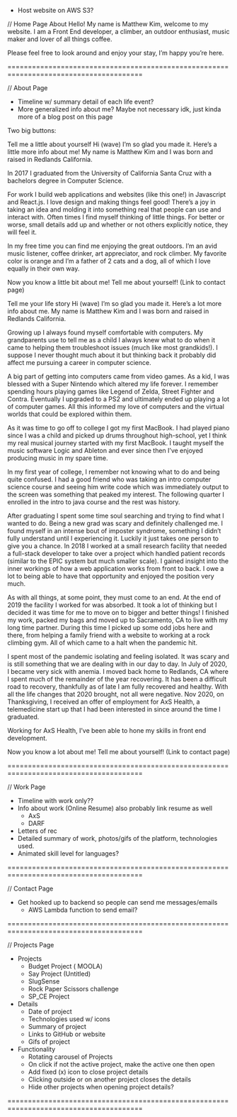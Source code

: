 - Host website on AWS S3?

// Home Page About
Hello! My name is Matthew Kim, welcome to my website. I am a Front End developer, a climber, an outdoor enthusiast, music maker and lover of all things coffee. 

Please feel free to look around and enjoy your stay, I’m happy you’re here. 

=======================================================================================

// About Page
- Timeline w/ summary detail of each life event? 
- More generalized info about me? Maybe not necessary idk, just kinda more of a blog post on this page

Two big buttons:

Tell me a little about yourself
Hi (wave) I’m so glad you made it. Here’s a little more info about me! My name is Matthew Kim and I was born and raised in Redlands California.

In 2017 I graduated from the University of California Santa Cruz with a bachelors degree in Computer Science. 

For work I build web applications and websites (like this one!) in Javascript and React.js. I love design and making things feel good! There’s a joy in taking an idea and molding it into something real that people can use and interact with. Often times I find myself thinking of little things. For better or worse, small details add up and whether or not others explicitly notice, they will feel it. 

In my free time you can find me enjoying the great outdoors. I’m an avid music listener, coffee drinker, art appreciator, and rock climber. My favorite color is orange and I’m a father of 2 cats and a dog, all of which I love equally in their own way. 

Now you know a little bit about me! Tell me about yourself! (Link to contact page)


Tell me your life story
Hi (wave) I’m so glad you made it. Here’s a lot more info about me. My name is Matthew Kim and I was born and raised in Redlands California. 

Growing up I always found myself comfortable with computers. My grandparents use to tell me as a child I always knew what to do when it came to helping them troubleshoot issues (much like most grandkids!). I suppose I never thought much about it but thinking back it probably did affect me pursuing a career in computer science. 

A big part of getting into computers came from video games. As a kid, I was blessed with a Super Nintendo which altered my life forever. I remember spending hours playing games like Legend of Zelda, Street Fighter and Contra. Eventually I upgraded to a PS2 and ultimately ended up playing a lot of computer games. All this informed my love of computers and the virtual worlds that could be explored within them. 

As it was time to go off to college I got my first MacBook. I had played piano since I was a child and picked up drums throughout high-school, yet I think my real musical journey started with my first MacBook. I taught myself the music software Logic and Ableton and ever since then I’ve enjoyed producing music in my spare time. 

In my first year of college, I remember not knowing what to do and being quite confused. I had a good friend who was taking an intro computer science course and seeing him write code which was immediately output to the screen was something that peaked my interest. The following quarter I enrolled in the intro to java course and the rest was history. 

After graduating I spent some time soul searching and trying to find what I wanted to do. Being a new grad was scary and definitely challenged me. I found myself in an intense bout of imposter syndrome, something I didn’t fully understand until I experiencing it. Luckily it just takes one person to give you a chance. In 2018 I worked at a small research facility that needed a full-stack developer to take over a project which handled patient records (similar to the EPIC system but much smaller scale). I gained insight into the inner workings of how a web application works from front to back.  I owe a lot to being able to have that opportunity and enjoyed the position very much.

As with all things, at some point, they must come to an end. At the end of 2019 the facility I worked for was absorbed. It took a lot of thinking but I decided it was time for me to move on to bigger and better things! I finished my work, packed my bags and moved up to Sacramento, CA to live with my long time partner. During this time I picked up some odd jobs here and there, from helping a family friend with a website to working at a rock climbing gym. All of which came to a halt when the pandemic hit. 

I spent most of the pandemic isolating and feeling isolated. It was scary and is still something that we are dealing with in our day to day. In July of 2020, I became very sick with anemia. I moved back home to Redlands, CA where I spent much of the remainder of the year recovering. It has been a difficult road to recovery, thankfully as of late I am fully recovered and healthy. With all the life changes that 2020 brought, not all were negative. Nov 2020, on Thanksgiving, I received an offer of employment for AxS Health, a telemedicine start up that I had been interested in since around the time I graduated. 

Working for AxS Health, I’ve been able to hone my skills in front end development. 

Now you know a lot about me! Tell me about yourself! (Link to contact page)


=======================================================================================

// Work Page
- Timeline with work only??
- Info about work (Online Resume) also probably link resume as well
    - AxS
    - DARF
- Letters of rec 
- Detailed summary of work, photos/gifs of the platform, technologies used. 
- Animated skill level for languages? 

=======================================================================================

// Contact Page
- Get hooked up to backend so people can send me messages/emails
    - AWS Lambda function to send email?

=======================================================================================

// Projects Page
- Projects
    - Budget Project ( MOOLA)
    - Say Project (Untitled)
    - SlugSense 
    - Rock Paper Scissors challenge
    - SP_CE Project
- Details
    - Date of project
    - Technologies used w/ icons
    - Summary of project
    - Links to GitHub or website
    - Gifs of project
- Functionality
    - Rotating carousel of Projects
    - On click if not the active project, make the active one then open
    - Add fixed (x) icon to close project details
    - Clicking outside or on another project closes the details
    - Hide other projects when opening project details? 

=======================================================================================
